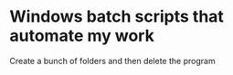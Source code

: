 # Windows batch scripts that automate my work
Create a bunch of folders and then delete the program
